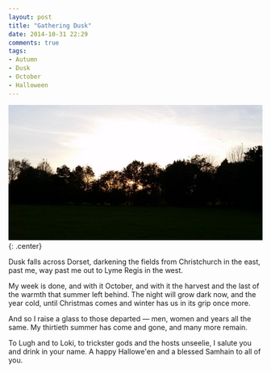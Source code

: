 ```yaml
---
layout: post
title: "Gathering Dusk"
date: 2014-10-31 22:29
comments: true
tags:
- Autumn
- Dusk
- October
- Halloween
---
```


![](/img/blog/2014/10/autumnsky.jpg){: .center}

Dusk falls across Dorset, darkening the fields from Christchurch in the east, past me, way past me out to Lyme Regis in the west.

My week is done, and with it October, and with it the harvest and the last of the warmth that summer left behind. The night will grow dark now, and the year cold, until Christmas comes and winter has us in its grip once more.

And so I raise a glass to those departed &mdash; men, women and years all the same. My thirtieth summer has come and gone, and many more remain.

To Lugh and to Loki, to trickster gods and the hosts unseelie, I salute you and drink in your name. A happy Hallowe'en and a blessed Samhain to all of you.
